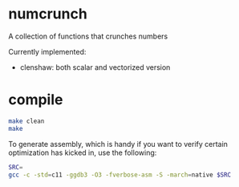 # numcrunch
A collection of functions that crunches numbers

Currently implemented:
* clenshaw: both scalar and vectorized version

# compile
```sh
make clean
make
```
To generate assembly, which is handy if you want to verify certain optimization has kicked in, use the following:
```sh
SRC=
gcc -c -std=c11 -ggdb3 -O3 -fverbose-asm -S -march=native $SRC
```
